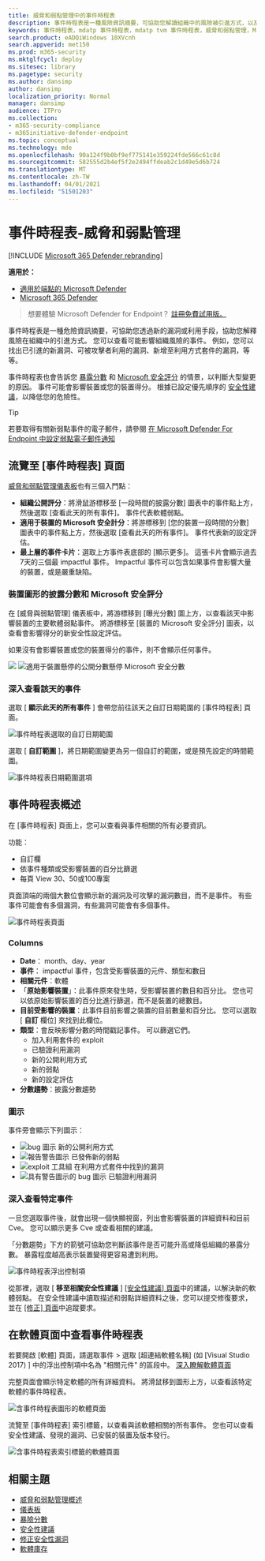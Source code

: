 ```yaml
---
title: 威脅和弱點管理中的事件時程表
description: 事件時程表是一種風險資訊摘要，可協助您解讀組織中的風險被引進方式，以及哪些緩解措施減少。
keywords: 事件時程表，mdatp 事件時程表，mdatp tvm 事件時程表，威脅和弱點管理，Microsoft Defender for Endpoint
search.product: eADQiWindows 10XVcnh
search.appverid: met150
ms.prod: m365-security
ms.mktglfcycl: deploy
ms.sitesec: library
ms.pagetype: security
ms.author: dansimp
author: dansimp
localization_priority: Normal
manager: dansimp
audience: ITPro
ms.collection:
- m365-security-compliance
- m365initiative-defender-endpoint
ms.topic: conceptual
ms.technology: mde
ms.openlocfilehash: 90a124f9b0bf9ef775141e359224fde566c61c8d
ms.sourcegitcommit: 582555d2b4ef5f2e2494ffdeab2c1d49e5d6b724
ms.translationtype: MT
ms.contentlocale: zh-TW
ms.lasthandoff: 04/01/2021
ms.locfileid: "51501203"
---
```

# <a name="event-timeline---threat-and-vulnerability-management"></a>事件時程表-威脅和弱點管理

[!INCLUDE [Microsoft 365 Defender rebranding](../../includes/microsoft-defender.md)]


**適用於：**
- [適用於端點的 Microsoft Defender](https://go.microsoft.com/fwlink/?linkid=2154037)
- [Microsoft 365 Defender](https://go.microsoft.com/fwlink/?linkid=2118804)

>想要體驗 Microsoft Defender for Endpoint？ [註冊免費試用版。](https://www.microsoft.com/microsoft-365/windows/microsoft-defender-atp?ocid=docs-wdatp-portaloverview-abovefoldlink)

事件時程表是一種危險資訊摘要，可協助您透過新的漏洞或利用手段，協助您解釋風險在組織中的引進方式。 您可以查看可能影響組織風險的事件。 例如，您可以找出已引進的新漏洞、可被攻擊者利用的漏洞、新增至利用方式套件的漏洞，等等。

事件時程表也會告訴您 [暴露分數](tvm-exposure-score.md) 和 [Microsoft 安全評分](tvm-microsoft-secure-score-devices.md) 的情景，以判斷大型變更的原因。 事件可能會影響裝置或您的裝置得分。 根據已設定優先順序的 [安全性建議](tvm-security-recommendation.md)，以降低您的危險性。

>[!TIP]
>若要取得有關新弱點事件的電子郵件，請參閱 [在 Microsoft Defender For Endpoint 中設定弱點電子郵件通知](configure-vulnerability-email-notifications.md)

## <a name="navigate-to-the-event-timeline-page"></a>流覽至 [事件時程表] 頁面

[威脅和弱點管理儀表板](tvm-dashboard-insights.md)也有三個入門點：

- **組織公開評分**：將滑鼠游標移至 [一段時間的披露分數] 圖表中的事件點上方，然後選取 [查看此天的所有事件]。 事件代表軟體弱點。
- **適用于裝置的 Microsoft 安全計分**：將游標移到 [您的裝置一段時間的分數] 圖表中的事件點上方，然後選取 [查看此天的所有事件]。 事件代表新的設定評估。
- **最上層的事件卡片**：選取上方事件表底部的 [顯示更多]。 這張卡片會顯示過去7天的三個最 impactful 事件。 Impactful 事件可以包含如果事件會影響大量的裝置，或是嚴重缺陷。

### <a name="exposure-score-and-microsoft-secure-score-for-devices-graphs"></a>裝置圖形的披露分數和 Microsoft 安全評分

在 [威脅與弱點管理] 儀表板中，將游標移到 [曝光分數] 圖上方，以查看該天中影響裝置的主要軟體弱點事件。 將游標移至 [裝置的 Microsoft 安全評分] 圖表，以查看會影響得分的新安全性設定評估。

如果沒有會影響裝置或您的裝置得分的事件，則不會顯示任何事件。

![](images/tvm-event-timeline-exposure-score350.png) 
 ![ 適用于裝置懸停的公開分數懸停 Microsoft 安全分數](images/tvm-event-timeline-device-hover360.png)

### <a name="drill-down-to-events-from-that-day"></a>深入查看該天的事件

選取 [ **顯示此天的所有事件** ] 會帶您前往該天之自訂日期範圍的 [事件時程表] 頁面。

![事件時程表選取的自訂日期範圍](images/tvm-event-timeline-drilldown.png)

選取 [ **自訂範圍** ]，將日期範圍變更為另一個自訂的範圍，或是預先設定的時間範圍。

![事件時程表日期範圍選項](images/tvm-event-timeline-dates.png)

## <a name="event-timeline-overview"></a>事件時程表概述

在 [事件時程表] 頁面上，您可以查看與事件相關的所有必要資訊。 

功能：

- 自訂欄
- 依事件種類或受影響裝置的百分比篩選
- 每頁 View 30、50或100專案

頁面頂端的兩個大數位會顯示新的漏洞及可攻擊的漏洞數目，而不是事件。 有些事件可能會有多個漏洞，有些漏洞可能會有多個事件。

![事件時程表頁面](images/tvm-event-timeline-overview-mixed-type.png)

### <a name="columns"></a>Columns

- **Date**： month、day、year
- **事件**： impactful 事件，包含受影響裝置的元件、類型和數目
- **相關元件**：軟體
- 「**原始影響裝置**」：此事件原來發生時，受影響裝置的數目和百分比。 您也可以依原始影響裝置的百分比進行篩選，而不是裝置的總數目。
- **目前受影響的裝置**：此事件目前影響之裝置的目前數量和百分比。 您可以選取 [ **自訂** 欄位] 來找到此欄位。
- **類型**：會反映影響分數的時間戳記事件。 可以篩選它們。
    - 加入利用套件的 exploit
    - 已驗證利用漏洞
    - 新的公開利用方式
    - 新的弱點
    - 新的設定評估
- **分數趨勢**：披露分數趨勢

### <a name="icons"></a>圖示

事件旁會顯示下列圖示：

- ![bug 圖示](images/tvm-black-bug-icon.png) 新的公開利用方式
- ![報告警告圖示](images/report-warning-icon.png) 已發佈新的弱點
- ![exploit 工具組](images/bug-lightning-icon2.png) 在利用方式套件中找到的漏洞
- ![具有警告圖示的 bug 圖示](images/bug-caution-icon2.png) 已驗證利用漏洞

### <a name="drill-down-to-a-specific-event"></a>深入查看特定事件

一旦您選取事件後，就會出現一個快顯視窗，列出會影響裝置的詳細資料和目前 Cve。 您可以顯示更多 Cve 或查看相關的建議。

「分數趨勢」下方的箭號可協助您判斷該事件是否可能升高或降低組織的暴露分數。 暴露程度越高表示裝置變得更容易遭到利用。

![事件時程表浮出控制項](images/tvm-event-timeline-flyout500.png)

從那裡，選取 [ **移至相關安全性建議** ] [ [安全性建議] 頁面](tvm-security-recommendation.md)中的建議，以解決新的軟體弱點。 在安全性建議中讀取描述和弱點詳細資料之後，您可以提交修復要求，並在 [ [修正] 頁面](tvm-remediation.md)中追蹤要求。  

## <a name="view-event-timelines-in-software-pages"></a>在軟體頁面中查看事件時程表

若要開啟 [軟體] 頁面，請選取事件 > 選取 [超連結軟體名稱] (如 [Visual Studio 2017) ] 中的浮出控制項中名為 "相關元件" 的區段中。 [深入瞭解軟體頁面](tvm-software-inventory.md#software-pages)

完整頁面會顯示特定軟體的所有詳細資料。 將滑鼠移到圖形上方，以查看該特定軟體的事件時程表。

![含事件時程表圖形的軟體頁面](images/tvm-event-timeline-software2.png)

流覽至 [事件時程表] 索引標籤，以查看與該軟體相關的所有事件。 您也可以查看安全性建議、發現的漏洞、已安裝的裝置及版本發行。

![含事件時程表索引標籤的軟體頁面](images/tvm-event-timeline-software-pages.png)

## <a name="related-topics"></a>相關主題

- [威脅和弱點管理概述](next-gen-threat-and-vuln-mgt.md)
- [儀表板](tvm-dashboard-insights.md)
- [暴險分數](tvm-exposure-score.md)
- [安全性建議](tvm-security-recommendation.md)
- [修正安全性漏洞](tvm-remediation.md)
- [軟體庫存](tvm-software-inventory.md)

